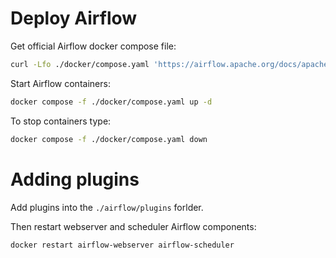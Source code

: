# Deploy Airflow

Get official Airflow docker compose file:

```sh
curl -Lfo ./docker/compose.yaml 'https://airflow.apache.org/docs/apache-airflow/2.10.3/docker-compose.yaml'
```

Start Airflow containers:

```sh
docker compose -f ./docker/compose.yaml up -d
```

To stop containers type:

```sh
docker compose -f ./docker/compose.yaml down
```

# Adding plugins

Add plugins into the `./airflow/plugins` forlder.

Then restart webserver and scheduler Airflow components:

```sh
docker restart airflow-webserver airflow-scheduler
```

